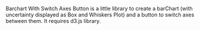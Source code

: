 Barchart With Switch Axes Button is a little library to create a barChart (with uncertainty displayed as Box and Whiskers Plot) and a button to switch axes between them. It requires d3.js library.

